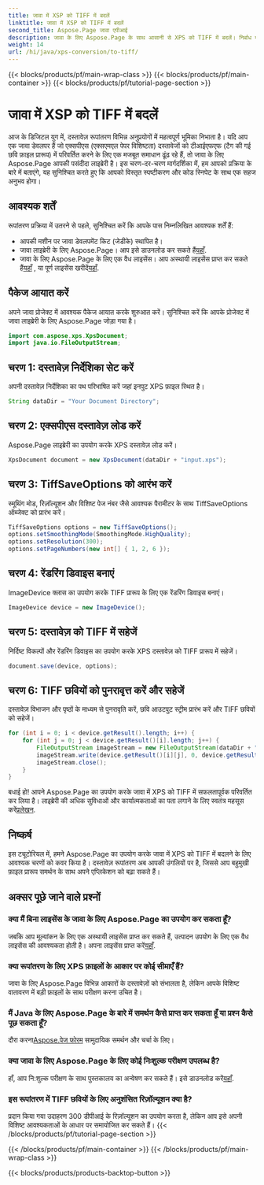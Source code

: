 ```yaml
---
title: जावा में XSP को TIFF में बदलें
linktitle: जावा में XSP को TIFF में बदलें
second_title: Aspose.Page जावा एपीआई
description: जावा के लिए Aspose.Page के साथ आसानी से XPS को TIFF में बदलें। निर्बाध एकीकरण के लिए हमारी चरण-दर-चरण मार्गदर्शिका का पालन करें। अब डाउनलोड करो!
weight: 14
url: /hi/java/xps-conversion/to-tiff/
---
```


{{< blocks/products/pf/main-wrap-class >}}
{{< blocks/products/pf/main-container >}}
{{< blocks/products/pf/tutorial-page-section >}}

# जावा में XSP को TIFF में बदलें

आज के डिजिटल युग में, दस्तावेज़ रूपांतरण विभिन्न अनुप्रयोगों में महत्वपूर्ण भूमिका निभाता है। यदि आप एक जावा डेवलपर हैं जो एक्सपीएस (एक्सएमएल पेपर विशिष्टता) दस्तावेजों को टीआईएफएफ (टैग की गई छवि फ़ाइल प्रारूप) में परिवर्तित करने के लिए एक मजबूत समाधान ढूंढ रहे हैं, तो जावा के लिए Aspose.Page आपकी पसंदीदा लाइब्रेरी है। इस चरण-दर-चरण मार्गदर्शिका में, हम आपको प्रक्रिया के बारे में बताएंगे, यह सुनिश्चित करते हुए कि आपको विस्तृत स्पष्टीकरण और कोड स्निपेट के साथ एक सहज अनुभव होगा।
## आवश्यक शर्तें
रूपांतरण प्रक्रिया में उतरने से पहले, सुनिश्चित करें कि आपके पास निम्नलिखित आवश्यक शर्तें हैं:
- आपकी मशीन पर जावा डेवलपमेंट किट (जेडीके) स्थापित है।
-  जावा लाइब्रेरी के लिए Aspose.Page। आप इसे डाउनलोड कर सकते हैं[यहाँ](https://releases.aspose.com/page/java/).
-  जावा के लिए Aspose.Page के लिए एक वैध लाइसेंस। आप अस्थायी लाइसेंस प्राप्त कर सकते हैं[यहाँ](https://purchase.aspose.com/temporary-license/) , या पूर्ण लाइसेंस खरीदें[यहाँ](https://purchase.aspose.com/buy).
## पैकेज आयात करें
अपने जावा प्रोजेक्ट में आवश्यक पैकेज आयात करके शुरुआत करें। सुनिश्चित करें कि आपके प्रोजेक्ट में जावा लाइब्रेरी के लिए Aspose.Page जोड़ा गया है।
```java
import com.aspose.xps.XpsDocument;
import java.io.FileOutputStream;
```
## चरण 1: दस्तावेज़ निर्देशिका सेट करें
अपनी दस्तावेज़ निर्देशिका का पथ परिभाषित करें जहां इनपुट XPS फ़ाइल स्थित है।
```java
String dataDir = "Your Document Directory";
```
## चरण 2: एक्सपीएस दस्तावेज़ लोड करें
Aspose.Page लाइब्रेरी का उपयोग करके XPS दस्तावेज़ लोड करें।
```java
XpsDocument document = new XpsDocument(dataDir + "input.xps");
```
## चरण 3: TiffSaveOptions को आरंभ करें
स्मूथिंग मोड, रिज़ॉल्यूशन और विशिष्ट पेज नंबर जैसे आवश्यक पैरामीटर के साथ TiffSaveOptions ऑब्जेक्ट को प्रारंभ करें।
```java
TiffSaveOptions options = new TiffSaveOptions();
options.setSmoothingMode(SmoothingMode.HighQuality);
options.setResolution(300);
options.setPageNumbers(new int[] { 1, 2, 6 });
```
## चरण 4: रेंडरिंग डिवाइस बनाएं
ImageDevice क्लास का उपयोग करके TIFF प्रारूप के लिए एक रेंडरिंग डिवाइस बनाएं।
```java
ImageDevice device = new ImageDevice();
```
## चरण 5: दस्तावेज़ को TIFF में सहेजें
निर्दिष्ट विकल्पों और रेंडरिंग डिवाइस का उपयोग करके XPS दस्तावेज़ को TIFF प्रारूप में सहेजें।
```java
document.save(device, options);
```
## चरण 6: TIFF छवियों को पुनरावृत्त करें और सहेजें
दस्तावेज़ विभाजन और पृष्ठों के माध्यम से पुनरावृति करें, छवि आउटपुट स्ट्रीम प्रारंभ करें और TIFF छवियों को सहेजें।
```java
for (int i = 0; i < device.getResult().length; i++) {
    for (int j = 0; j < device.getResult()[i].length; j++) {
        FileOutputStream imageStream = new FileOutputStream(dataDir + "XPStoTIFF" + "_" + (i + 1) + "_" + (j + 1) + ".tif");
        imageStream.write(device.getResult()[i][j], 0, device.getResult()[i][j].length);
        imageStream.close();
    }
}
```
 बधाई हो! आपने Aspose.Page का उपयोग करके जावा में XPS को TIFF में सफलतापूर्वक परिवर्तित कर लिया है। लाइब्रेरी की अधिक सुविधाओं और कार्यात्मकताओं का पता लगाने के लिए स्वतंत्र महसूस करें[प्रलेखन](https://reference.aspose.com/page/java/).
## निष्कर्ष
इस ट्यूटोरियल में, हमने Aspose.Page का उपयोग करके जावा में XPS को TIFF में बदलने के लिए आवश्यक चरणों को कवर किया है। दस्तावेज़ रूपांतरण अब आपकी उंगलियों पर है, जिससे आप बहुमुखी फ़ाइल प्रारूप समर्थन के साथ अपने एप्लिकेशन को बढ़ा सकते हैं।
## अक्सर पूछे जाने वाले प्रश्नों
### क्या मैं बिना लाइसेंस के जावा के लिए Aspose.Page का उपयोग कर सकता हूँ?
 जबकि आप मूल्यांकन के लिए एक अस्थायी लाइसेंस प्राप्त कर सकते हैं, उत्पादन उपयोग के लिए एक वैध लाइसेंस की आवश्यकता होती है। अपना लाइसेंस प्राप्त करें[यहाँ](https://purchase.aspose.com/buy).
### क्या रूपांतरण के लिए XPS फ़ाइलों के आकार पर कोई सीमाएँ हैं?
जावा के लिए Aspose.Page विभिन्न आकारों के दस्तावेज़ों को संभालता है, लेकिन आपके विशिष्ट वातावरण में बड़ी फ़ाइलों के साथ परीक्षण करना उचित है।
### मैं Java के लिए Aspose.Page के बारे में समर्थन कैसे प्राप्त कर सकता हूँ या प्रश्न कैसे पूछ सकता हूँ?
 दौरा करना[Aspose.पेज फोरम](https://forum.aspose.com/c/page/39) सामुदायिक समर्थन और चर्चा के लिए।
### क्या जावा के लिए Aspose.Page के लिए कोई निःशुल्क परीक्षण उपलब्ध है?
 हाँ, आप नि:शुल्क परीक्षण के साथ पुस्तकालय का अन्वेषण कर सकते हैं। इसे डाउनलोड करें[यहाँ](https://releases.aspose.com/).
### इस रूपांतरण में TIFF छवियों के लिए अनुशंसित रिज़ॉल्यूशन क्या है?
प्रदान किया गया उदाहरण 300 डीपीआई के रिज़ॉल्यूशन का उपयोग करता है, लेकिन आप इसे अपनी विशिष्ट आवश्यकताओं के आधार पर समायोजित कर सकते हैं।
{{< /blocks/products/pf/tutorial-page-section >}}

{{< /blocks/products/pf/main-container >}}
{{< /blocks/products/pf/main-wrap-class >}}

{{< blocks/products/products-backtop-button >}}
